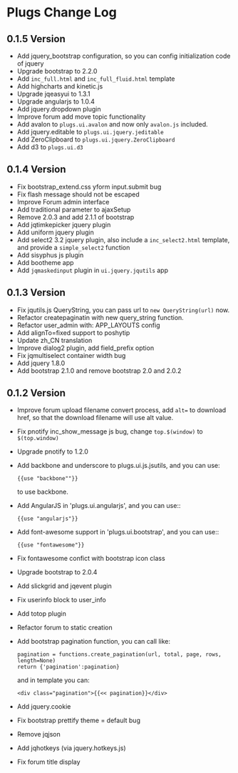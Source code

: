 Plugs Change Log
=====================

0.1.5 Version
-----------------

* Add jquery_bootstrap configuration, so you can config initialization code of
  jquery
* Upgrade bootstrap to 2.2.0
* Add `inc_full.html` and `inc_full_fluid.html` template
* Add highcharts and kinetic.js
* Upgrade jqeasyui to 1.3.1
* Upgrade angularjs to 1.0.4
* Add jquery.dropdown plugin
* Improve forum add move topic functionality
* Add avalon to `plugs.ui.avalon` and now only `avalon.js` included.
* Add jquery.editable to `plugs.ui.jquery.jeditable`
* Add ZeroClipboard to `plugs.ui.jquery.ZeroClipboard`
* Add d3 to `plugs.ui.d3`

0.1.4 Version
-----------------

* Fix bootstrap_extend.css yform input.submit bug
* Fix flash message should not be escaped
* Improve Forum admin interface
* Add traditional parameter to ajaxSetup
* Remove 2.0.3 and add 2.1.1 of bootstrap
* Add jqtimkepicker jquery plugin
* Add uniform jquery plugin
* Add select2 3.2 jquery plugin, also include a `inc_select2.html` template, and provide
  a `simple_select2` function
* Add sisyphus js plugin
* Add bootheme app
* Add `jqmaskedinput` plugin in `ui.jquery.jqutils` app

0.1.3 Version
-----------------

* Fix jqutils.js QueryString, you can pass url to `new QueryString(url)` now.
* Refactor createpaginatin with new query_string function.
* Refactor user_admin with: APP_LAYOUTS config
* Add alignTo=fixed support to poshytip
* Update zh_CN translation
* Improve dialog2 plugin, add field_prefix option
* Fix jqmultiselect container width bug
* Add jquery 1.8.0
* Add bootstrap 2.1.0 and remove bootstrap 2.0 and 2.0.2

0.1.2 Version
-----------------

* Improve forum upload filename convert process, add `alt=` to download href, so
   that the download filename will use alt value.
* Fix pnotify inc_show_message js bug, change `top.$(window)` to `$(top.window)`
* Upgrade pnotify to 1.2.0
* Add backbone and underscore to plugs.ui.js.jsutils, and you can use:

    ```
    {{use "backbone""}}
    ```

   to use backbone.
* Add AngularJS in 'plugs.ui.angularjs', and you can use::

    ```
    {{use "angularjs"}}
    ```

* Add font-awesome support in 'plugs.ui.bootstrap', and you can use::

    ```
    {{use "fontawesome"}}
    ```

* Fix fontawesome confict with bootstrap icon class
* Upgrade bootstrap to 2.0.4
* Add slickgrid and jqevent plugin
* Fix userinfo block to user_info
* Add totop plugin
* Refactor forum to static creation
* Add bootstrap pagination function, you can call like:

    ```
    pagination = functions.create_pagination(url, total, page, rows, length=None)
    return {'pagination':pagination}
    ```

    and in template you can:

    ```
    <div class="pagination">{{<< pagination}}</div>
    ```

* Add jquery.cookie
* Fix bootstrap prettify theme = default bug
* Remove jqjson
* Add jqhotkeys (via jquery.hotkeys.js)
* Fix forum title display